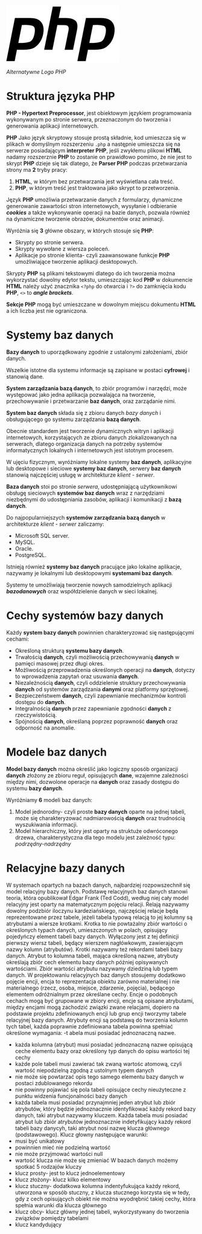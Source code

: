 
![logo](https://github.com/Hoyetski/School/blob/main/PHP_Alternative_logo_by_Levi_Morrison.png)

*Alternatywne Logo PHP*

# Struktura języka PHP

**PHP - Hypertext Preprocessor**, jest obiektowym językiem programowania wykonywanym po stronie serwera, przeznaczonym do tworzenia i generowania aplikacji internetowych.

**PHP** Jako język skryptowy stosuje prostą składnie, kod umieszcza się w plikach w domyślnym rozszerzeniu `.php` a następnie umieszcza się na serwerze posiadającym 
**interpreter PHP**, jeśli zwykłemu plikowi **HTML** nadamy rozszerznie **PHP** to zostanie on prawidłowo pomimo, że nie jest to skrypt **PHP** dzieje się tak dlatego, 
że **Parser PHP** podczas przetwarzania strony ma **2** tryby pracy: 
1. **HTML**, w którym bez przetwarzania jest wyświetlana cała treść.
2.  **PHP**, w którym treść jest traktowana jako skrypt to przetworzenia.

Język **PHP** umożliwia przetwarzanie danych z formularzy, dynamiczne generowanie zawartości stron internetowych, wysyłanie i odbieranie ***cookies*** a 
także wykonywanie operacji na bazie danych, pozwala również na dynamiczne tworzenie obrazów, dokumentów oraz animacji. 

Wyróżnia się **3** główne obszary, w których stosuje się **PHP**:
- Skrypty po stronie serwera.
- Skrypty wywołane z wiersza poleceń.
- Aplikacje po stronie klienta- czyli zaawansowane funkcje **PHP** umożliwiające tworzenie aplikacji desktopowych.

Skrypty **PHP** są plikami tekstowymi dlatego do ich tworzenia można wykorzystać dowolny edytor tekstu, umieszczając kod **PHP** w dokumencie **HTML** należy użyć znacznika `<?php` do otwarcia i `?>` do zamknięcia kodu **PHP**, `<>` to ***angle brackets***.

**Sekcje PHP** mogą być umieszczane w dowolnym miejscu dokumentu **HTML** a ich liczba jest nie ograniczona.

# Systemy baz danych

**Bazy danych** to uporządkowany zgodnie z ustalonymi założeniami, zbiór danych.

Wszelkie istotne dla systemu informacje są zapisane w postaci **cyfrowej** i stanowią dane.

**System zarządzania bazą danych**, to zbiór programów i narzędzi, może występować jako jedna aplikacja pozwalająca na tworzenie, przechowywanie i przetwarzanie **baz danych**, oraz zarządanie nimi. 

**System baz danych** składa się z zbioru danych *bazy danych* i obsługującego go systemu zarządzania **bazą danych**. 

Obecnie standardem jest tworzenie dynamicznych witryn i aplikacji internetowych, korzystających ze zbioru danych zlokalizowanych na serwerach, dlatego organizacja danych na potrzeby systemów informatycznych lokalnych i internetowych jest istotnym procesem.

W ujęciu fizycznym, wyróżniamy lokalne systemy **baz danych**, aplikacyjne lub desktopowe i sieciowe **systemy baz danych**, serwery **baz danych** stanowią najczęściej usługę w architekturze *klient - serwer*. 

**Baza danych** stoi po stronie *serwera*, udostępniającą użytkownikowi obsługę sieciowych **systemów baz danych** wraz z narzędziami niezbędnymi do udostępniania zasobów, aplikacji i komunikacji z **bazą danych**.

Do najpopularniejszych **systemów zarządzania bazą danych** w architekturze *klient - serwer* zaliczamy:
 - Microsoft SQL server.
 - MySQL.
 - Oracle.
 - PostgreSQL.

Istnieją również **systemy baz danych** pracujące jako lokalne aplikacje, nazywamy je lokalnymi lub desktopowymi **systemami baz danych**.

Systemy te umożliwiają tworzenie nowych samodzielnych aplikacji ***bazodanowych*** oraz współdzielenie danych w sieci lokalnej.

# Cechy systemów bazy danych

Każdy **system bazy danych** powinnien charakteryzować się następującymi cechami:
 - Określoną strukturą **systemu bazy danych**.
 - Trwałością **danych**, czyli możliwością przechowywanią **danych** w pamięci masowej przez długi okres.
 - Możliwością przeprowadzenia określonych operacji na **danych**, dotyczy to wprowadzenia zapytań oraz usuwania **danych**.
 - Niezależnością **danych**, czyli oddzielenie struktury przechowywania **danych** od systemów zarządzania **danymi** oraz platformy sprzętowej.
 - Bezpieczeństwem **danych**, czyli zapewnianie mechanizmów kontroli dostępu do **danych**.
 - Integralnością **danych** przez zapewnianie zgodności **danych** z rzeczywistością.
 - Spójnością **danych**, określaną poprzez poprawność **danych** oraz odporność na anomalie.

# Modele baz danych 
 
**Model bazy danych** można określić jako logiczny sposób organizacji **danych** złożony ze zbioru reguł, opisujących **dane**, wzajemne zależności między nimi, dozwolone operacje na **danych** oraz zasady dostępu do systemu **bazy danych**.

Wyróżniamy **6** modeli baz danych:
 1. Model jednorodny- czyli proste **bazy danych** oparte na jednej tabeli, może się charakteryzować nadmiarowością **danych** oraz trudnością wyszukiwania informacji.
 2. Model hierarchiczny, który jest oparty na struktuże odwróconego drzewa, charakterystyczna dla tego modelu jest zależność typu: *podrzędny-nadrzędny*

# Relacyjne bazy danych
W systemach opartych na bazach danych, najbardziej rozpowszechnił się model relacyjny bazy danych.
Podstawę relacyjnych baz danych stanowi teoria, która opublikował Edgar Frank (Ted Codd), według niej cały model relacyjny jest oparty na matematycznym pojęciu relacji.
Relają nazywamy dowolny podzbiór iloczynu kardeziańskiego, najczęściej relacje będą reprezentowane przez tabele, jeżeli tabela typową relacją to jej kolumny są atrybutami a wiersze krotkami.
Krotka to nie powtażalny zbiór wartości o określonych typach danych, umieszczonych w polach, opisujący pojedyńczy element tabeli bazy danych.
Wyłączony jest z tej definicji pierwszy wiersz tabeli, będący wierszem nagłówkowym, zawierającym nazwy kolumn (atrybutów).
Krotki nazywamy też rekordami tabeli bazy danych.
Atrybut to kolumna tabeli, mająca określoną nazwe, atrybuty określają zbiór cech elementu bazy danych póżniej opisywanych wartościami.
Zbiór wartości atrybutu nazywamy dziedziną lub typem danych.
W projektowaniu relacyjnych baz danych stosujemy dodatkowo pojęcie encji, encja to reprezentacja obiektu zarówno materialnej i nie materialnego (rzecz, osoba, miejsce, zdarzenie, pojęcia), będącego elementem odróżnialnym przez określane cechy.
Encje o podobnych cechach mogą być grupowane w zbiory encji, encje są opisane atrybutami, między encjami mogą zachodzić związki zwane relacjami, dopiero na podstawie projektu zdefiniowanych encji lub grup encji tworzymy tabele relacyjnej bazy danych.
Atrybuty encji są podstawą do tworzenia kolumn tych tabel, każda poprawnie zdefiniowana tabela powinna spełniać określone wymagania:
-t abela musi posiadać jednoznaczną nazwe.
- każda kolumna (atrybut) musi posiadać jednoznaczną nazwe opisującą ceche elementu bazy oraz określony typ danych do opisu wartości tej cechy
- każde pole tabeli musi zawierać tak zwaną wartośc atomową, czyli wartość niepodzielną zgodną z ustolnym typem danych
- nie może się powtarzać opis tego samego elementu bazy danych w postaci zdublowanego rekordu
- nie powinny pojawiać się pola tabeli opisujące cechy nieużyteczne z punktu widzenia funcjonalności bazy danych
- każda tabela musi posiadać przynajmniej jeden atrybut lub zbiór atrybutów, który będzie jednoznacznie identyfikować każdy rekord bazy danych, taki atrybut nazywamy kluczem.
Każda tabela musi posiadać atrybut lub zbiór atrybutów jednoznacznie indetyfikujący każdy rekord tabeli bazy danycyh, taki atrybut nosi nazwę klucza głównego (podstawowego).
Klucz głowny następujące warunki:
- musi być unikatowy
- powinnien mieć nie podzielną wartość
- nie może przyjmować wartości null
- wartość klucza nie może się zmieniać
W bazach danych możemy spotkać 5 rodzajów kluczy
- klucz prosty- jest to klucz jednoelementowy
- klucz złożony- klucz kilko elementowy
- klucz stuczny- dodatkowa kolumna indentyfukująca każdy rekord, utworzona w sposób stuczny, z klucza stucznego korzysta się w tedy, gdy z cech opisujących obiekt nie można wyodrębnić takiej cechy, która spełnia warunki dla klucza głównego
- klucz obcy- klucz główny jednej tabeli, wykorzystywany do tworzenia związków pomiędzy tabelami
- klucz kandydujący 	

